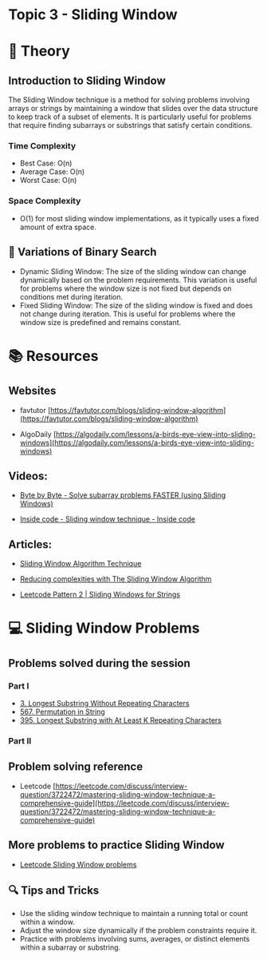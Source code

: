 # Topic 3 - Sliding Window

# 📘 Theory
## Introduction to Sliding Window
The Sliding Window technique is a method for solving problems involving arrays or strings by maintaining a window that slides over the data structure to keep track of a subset of elements. It is particularly useful for problems that require finding subarrays or substrings that satisfy certain conditions.

### Time Complexity
- Best Case: O(n)
- Average Case: O(n)
- Worst Case: O(n)

### Space Complexity
- O(1)  for most sliding window implementations, as it typically uses a fixed amount of extra space.

## 🔄 Variations of Binary Search
- Dynamic Sliding Window: The size of the sliding window can change dynamically based on the problem requirements. This variation is useful for problems where the window size is not fixed but depends on conditions met during iteration.
- Fixed Sliding Window: The size of the sliding window is fixed and does not change during iteration. This is useful for problems where the window size is predefined and remains constant.

# 📚 Resources

## Websites

* favtutor [https://favtutor.com/blogs/sliding-window-algorithm](https://favtutor.com/blogs/sliding-window-algorithm)

* AlgoDaily [https://algodaily.com/lessons/a-birds-eye-view-into-sliding-windows](https://algodaily.com/lessons/a-birds-eye-view-into-sliding-windows)

## Videos:

* [Byte by Byte - Solve subarray problems FASTER (using Sliding Windows)](https://www.youtube.com/watch?v=GcW4mgmgSbw)

* [Inside code - Sliding window technique - Inside code](https://www.youtube.com/watch?v=p-ss2JNynmw)


## Articles:

* [Sliding Window Algorithm Technique](https://itnext.io/sliding-window-algorithm-technique-6001d5fbe8b3)

* [Reducing complexities with The Sliding Window Algorithm](https://javascript.plainenglish.io/reducing-complexities-with-sliding-window-algorithm-6fc3fb083abf)

* [Leetcode Pattern 2 | Sliding Windows for Strings](https://medium.com/leetcode-patterns/leetcode-pattern-2-sliding-windows-for-strings-e19af105316b)

# 💻 Sliding Window Problems

## Problems solved during the session

### Part I
* [3. Longest Substring Without Repeating Characters](https://leetcode.com/problems/longest-substring-without-repeating-characters/)
* [567. Permutation in String](https://leetcode.com/problems/permutation-in-string/)
* [395. Longest Substring with At Least K Repeating Characters](https://leetcode.com/problems/longest-substring-with-at-least-k-repeating-characters/)

### Part II

## Problem solving reference
* Leetcode [https://leetcode.com/discuss/interview-question/3722472/mastering-sliding-window-technique-a-comprehensive-guide](https://leetcode.com/discuss/interview-question/3722472/mastering-sliding-window-technique-a-comprehensive-guide)

## More problems to practice Sliding Window
* [Leetcode Sliding Window problems](https://leetcode.com/tag/sliding-window/?fbclid=IwAR01ZygOZJ4hFiEESvBvbmI7xpStJtXoG9leP_m-lY8AW0Y01TLt0HOqgN0)

## 🔍 Tips and Tricks
- Use the sliding window technique to maintain a running total or count within a window.
- Adjust the window size dynamically if the problem constraints require it.
- Practice with problems involving sums, averages, or distinct elements within a subarray or substring.
